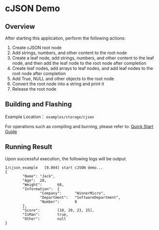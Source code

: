 # cJSON Demo

## Overview

After starting this application, perform the following actions:
1. Create cJSON root node
2. Add strings, numbers, and other content to the root node
3. Create a leaf node, add strings, numbers, and other content to the leaf node, and then add the leaf node to the root node after completion
4. Create leaf nodes, add arrays to leaf nodes, and add leaf nodes to the root node after completion
5. Add True, NULL and other objects to the root node
6. Convert the root node into a string and print it
7. Release the root node


## Building and Flashing

Example Location： `examples/storage/cjson`

For operations such as compiling and burning, please refer to: [Quick Start Guide](https://doc.winnermicro.net/w800/en/latest/get_started/index.html)

## Running Result

Upon successful execution, the following logs will be output.

```
I/cjson_example   [0.004] start cJSON demo...
{
        "Name": "Jack",
        "Age":  28,
        "Weight":       68,
        "Information":  {
                "Company":      "WinnerMicro",
                "Department":   "SoftwareDepartment",
                "Number":       8
        },
        "Score":        [18, 20, 23, 25],
        "IsMan":        true,
        "Other":        null
}
```
